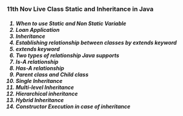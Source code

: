 <h3>11th Nov Live Class Static and Inheritance in Java</h3>
<h5><ol>
<li>When to use Static and Non Static Variable</li>
<li>Loan Application</li> 
<li>Inheritance</li> 
<li>Establishing relationship between classes by extends keyword</li> 
<li>extends keyword</li> 
<li>Two types of relationship Java supports</li> 
<li>Is-A relationship</li> 
<li>Has-A relationship</li> 
<li>Parent class and Child class</li> 
<li>Single Inheritance</li> 
<li>Multi-level Inheritance</li> 
<li> Hierarchical inheritance</li> 
<li>Hybrid Inheritance</li> 
<li>Constructor Execution in case of inheritance</li>  
</ol></h5>
